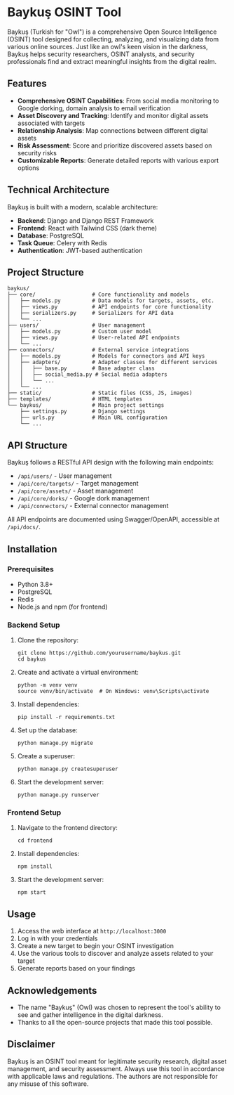 # Baykuş OSINT Tool

Baykuş (Turkish for "Owl") is a comprehensive Open Source Intelligence (OSINT) tool designed for collecting, analyzing, and visualizing data from various online sources. Just like an owl's keen vision in the darkness, Baykuş helps security researchers, OSINT analysts, and security professionals find and extract meaningful insights from the digital realm.

## Features

- **Comprehensive OSINT Capabilities**: From social media monitoring to Google dorking, domain analysis to email verification
- **Asset Discovery and Tracking**: Identify and monitor digital assets associated with targets
- **Relationship Analysis**: Map connections between different digital assets
- **Risk Assessment**: Score and prioritize discovered assets based on security risks
- **Customizable Reports**: Generate detailed reports with various export options

## Technical Architecture

Baykuş is built with a modern, scalable architecture:

- **Backend**: Django and Django REST Framework
- **Frontend**: React with Tailwind CSS (dark theme)
- **Database**: PostgreSQL
- **Task Queue**: Celery with Redis
- **Authentication**: JWT-based authentication

## Project Structure

```
baykus/
├── core/                  # Core functionality and models
│   ├── models.py          # Data models for targets, assets, etc.
│   ├── views.py           # API endpoints for core functionality
│   ├── serializers.py     # Serializers for API data
│   └── ...
├── users/                 # User management
│   ├── models.py          # Custom user model
│   ├── views.py           # User-related API endpoints
│   └── ...
├── connectors/            # External service integrations
│   ├── models.py          # Models for connectors and API keys
│   ├── adapters/          # Adapter classes for different services
│   │   ├── base.py        # Base adapter class
│   │   ├── social_media.py # Social media adapters
│   │   └── ...
│   └── ...
├── static/                # Static files (CSS, JS, images)
├── templates/             # HTML templates
└── baykus/                # Main project settings
    ├── settings.py        # Django settings
    ├── urls.py            # Main URL configuration
    └── ...
```

## API Structure

Baykuş follows a RESTful API design with the following main endpoints:

- `/api/users/` - User management
- `/api/core/targets/` - Target management
- `/api/core/assets/` - Asset management
- `/api/core/dorks/` - Google dork management
- `/api/connectors/` - External connector management

All API endpoints are documented using Swagger/OpenAPI, accessible at `/api/docs/`.

## Installation

### Prerequisites

- Python 3.8+
- PostgreSQL
- Redis
- Node.js and npm (for frontend)

### Backend Setup

1. Clone the repository:
   ```
   git clone https://github.com/yourusername/baykus.git
   cd baykus
   ```

2. Create and activate a virtual environment:
   ```
   python -m venv venv
   source venv/bin/activate  # On Windows: venv\Scripts\activate
   ```

3. Install dependencies:
   ```
   pip install -r requirements.txt
   ```

4. Set up the database:
   ```
   python manage.py migrate
   ```

5. Create a superuser:
   ```
   python manage.py createsuperuser
   ```

6. Start the development server:
   ```
   python manage.py runserver
   ```

### Frontend Setup

1. Navigate to the frontend directory:
   ```
   cd frontend
   ```

2. Install dependencies:
   ```
   npm install
   ```

3. Start the development server:
   ```
   npm start
   ```

## Usage

1. Access the web interface at `http://localhost:3000`
2. Log in with your credentials
3. Create a new target to begin your OSINT investigation
4. Use the various tools to discover and analyze assets related to your target
5. Generate reports based on your findings

## Acknowledgements

- The name "Baykuş" (Owl) was chosen to represent the tool's ability to see and gather intelligence in the digital darkness.
- Thanks to all the open-source projects that made this tool possible.

## Disclaimer

Baykuş is an OSINT tool meant for legitimate security research, digital asset management, and security assessment. Always use this tool in accordance with applicable laws and regulations. The authors are not responsible for any misuse of this software.